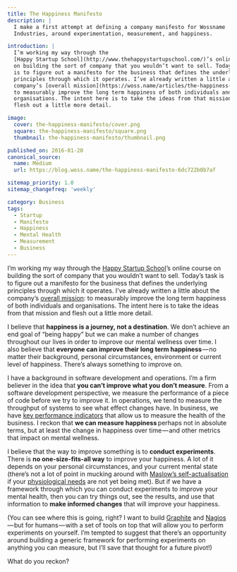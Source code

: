 ```yaml
---
title: The Happiness Manifesto
description: |
  I make a first attempt at defining a company manifesto for Wossname
  Industries, around experimentation, measurement, and happiness.

introduction: |
  I’m working my way through the
  [Happy Startup School](http://www.thehappystartupschool.com/)’s online course
  on building the sort of company that you wouldn’t want to sell. Today’s task
  is to figure out a manifesto for the business that defines the underlying
  principles through which it operates. I’ve already written a little about the
  company’s [overall mission](https://woss.name/articles/the-happiness-mission):
  to measurably improve the long term happiness of both individuals and
  organisations. The intent here is to take the ideas from that mission and
  flesh out a little more detail.

image:
  cover: the-happiness-manifesto/cover.png
  square: the-happiness-manifesto/square.png
  thumbnail: the-happiness-manifesto/thumbnail.png

published_on: 2016-01-20
canonical_source:
  name: Medium
  url: https://blog.woss.name/the-happiness-manifesto-6dc722b0b7af

sitemap_priority: 1.0
sitemap_changefreq: 'weekly'

category: Business
tags:
  - Startup
  - Manifesto
  - Happiness
  - Mental Health
  - Measurement
  - Business
---
```

I’m working my way through the
[Happy Startup School](http://www.thehappystartupschool.com/)’s online course
on building the sort of company that you wouldn’t want to sell. Today’s task
is to figure out a manifesto for the business that defines the underlying
principles through which it operates. I’ve already written a little about the
company’s [overall mission](https://woss.name/articles/the-happiness-mission):
to measurably improve the long term happiness of both individuals and
organisations. The intent here is to take the ideas from that mission and
flesh out a little more detail.

I believe that **happiness is a journey, not a destination**. We don’t achieve
an end goal of “being happy” but we can make a number of changes throughout our
lives in order to improve our mental wellness over time. I also believe that
**everyone can improve their long term happiness** — no matter their
background, personal circumstances, environment or current level of happiness.
There’s always something to improve on.

I have a background in software development and operations. I’m a firm believer
in the idea that **you can’t improve what you don’t measure**. From a software
development perspective, we measure the performance of a piece of code before
we try to improve it. In operations, we tend to measure the throughput of
systems to see what effect changes have. In business, we have
[key performance indicators](https://en.wikipedia.org/wiki/Performance_indicator)
that allow us to measure the health of the business. I reckon that **we can
measure happiness**  perhaps not in absolute terms, but at least the change in
happiness over time — and other metrics that impact on mental wellness.

I believe that the way to improve something is to **conduct experiments**.
There is **no one-size-fits-all way** to improve your happiness. A lot of it
depends on your personal circumstances, and your current mental state (there’s
not a lot of point in mucking around with
[Maslow’s self-actualisation](https://en.wikipedia.org/wiki/Maslow%27s_hierarchy_of_needs#Self-actualization)
if your [physiological needs](https://en.wikipedia.org/wiki/Maslow%27s_hierarchy_of_needs#Physiological_needs)
are not yet being met). But if we have a framework through which you can
conduct experiments to improve your mental health, then you can try things out,
see the results, and use that information to **make informed changes** that
will improve your happiness.

(You can see where this is going, right? I want to build [Graphite][3] and
[Nagios][4] — but for humans — with a set of tools on top that will allow you
to perform experiments on yourself. I’m tempted to suggest that there’s an
opportunity around building a generic framework for performing experiments on
anything you can measure, but I’ll save that thought for a future pivot!)

[1]: https://woss.name/articles/the-happiness-mission
[4]: https://www.nagios.org/
[3]: http://graphite.wikidot.com/

What do you reckon?

